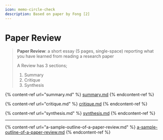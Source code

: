 ```yaml
---
icon: memo-circle-check
description: Based on paper by Fong [2]
---
```


# Paper Review

> **Paper Review**: a short essay (5 pages, single-space) reporting what you have learned from reading a research paper
>
>
>
> A Review has 3 sections;
>
> 1. Summary
> 2. Critique
> 3. Synthesis



{% content-ref url="summary.md" %}
[summary.md](summary.md)
{% endcontent-ref %}

{% content-ref url="critique.md" %}
[critique.md](critique.md)
{% endcontent-ref %}

{% content-ref url="synthesis.md" %}
[synthesis.md](synthesis.md)
{% endcontent-ref %}

***

{% content-ref url="a-sample-outline-of-a-paper-review.md" %}
[a-sample-outline-of-a-paper-review.md](a-sample-outline-of-a-paper-review.md)
{% endcontent-ref %}



